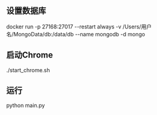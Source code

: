 




## 设置数据库
docker run -p 27168:27017 --restart always -v /Users/用户名/MongoData/db:/data/db --name mongodb -d mongo


## 启动Chrome
./start_chrome.sh


## 运行
python main.py

